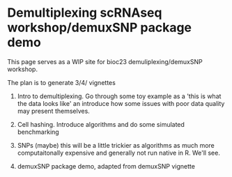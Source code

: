 # Demultiplexing scRNAseq workshop/demuxSNP package demo

This page serves as a WIP site for bioc23 demuliplexing/demuxSNP workshop.

The plan is to generate 3/4/ vignettes

1. Intro to demultiplexing. 
Go through some toy example as a 'this is what the data looks like' an introduce how some issues with poor data quality may present themselves.

2. Cell hashing.
Introduce algorithms and do some simulated benchmarking

3. SNPs (maybe) this will be a little trickier as algorithms as much more computaitonally expensive and generally not run native in R. We'll see.

4. demuxSNP package demo, adapted from demuxSNP vignette
